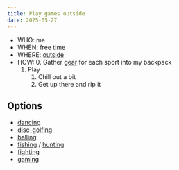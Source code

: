 ```yaml
---
title: Play games outside
date: 2025-05-27
---
```

- WHO: me
- WHEN: free time
- WHERE: [outside](/outside)
- HOW:
	0. Gather [gear](/backpack) for each sport into my backpack
	1. Play
		1. Chill out a bit
		2. Get up there and rip it

## Options
- [dancing](/dancing)
- [disc-golfing](/disc-golfing)
- [balling](/balling)
- [fishing](/fishing) / [hunting](/hunting)
- [fighting](/fighting)
- [gaming](/gaming)
